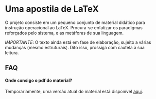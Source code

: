 
Uma apostila de LaTeX
=====================

O projeto consiste em um pequeno conjunto de material didático 
para instrução operacional ao LaTeX. Procura-se enfatizar os 
paradigmas reforçados pelo sistema, e as metáforas de sua 
linguagem.

*IMPORTANTE*: O texto ainda está em fase de elaboração, sujeito a
 várias mudanças (mesmo estruturais). Dito isso, prossiga com cautela
 à sua leitura.

FAQ
---

#### Onde consigo o pdf do material?

Temporariamente, uma versão atual do material está disponível
[aqui](http://www.ime.usp.br/~tassio/apostila.pdf).
